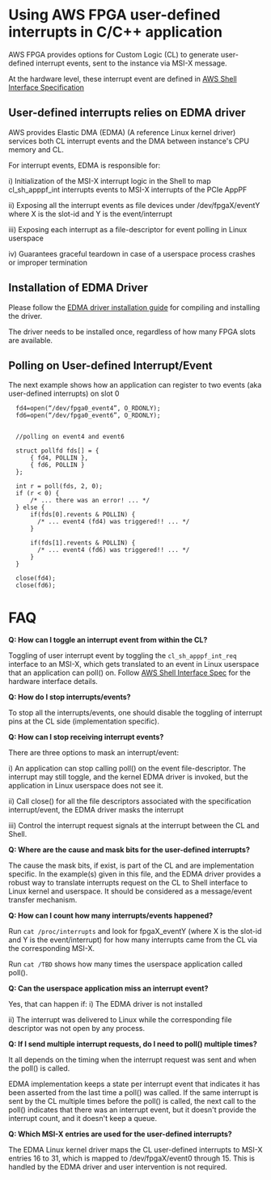 # Using AWS FPGA user-defined interrupts in C/C++ application

AWS FPGA provides options for Custom Logic (CL) to generate user-defined interrupt events, sent to the instance via MSI-X message.

At the hardware level, these interrupt event are defined in [AWS Shell Interface Specification](../../../hdk/docs/AWS_Shell_Interface_Specification.md)



## User-defined interrupts relies on EDMA driver

AWS provides Elastic DMA (EDMA) (A reference Linux kernel driver) services both CL interrupt events and the DMA between instance's CPU memory and CL. 

For interrupt events, EDMA is responsible for:

i) Initialization of the MSI-X interrupt logic in the Shell to map cl_sh_apppf_int interrupts events to MSI-X interrupts of the PCIe AppPF

ii) Exposing all the interrupt events as file devices under /dev/fpgaX/eventY where X is the slot-id and Y is the event/interrupt


iii) Exposing each interrupt as a file-descriptor for event polling in Linux userspace

iv) Guarantees graceful teardown in case of a userspace process crashes or improper termination


## Installation of EDMA Driver

Please follow the [EDMA driver installation guide](./edma_install.md) for compiling and installing the driver.

The driver needs to be installed once, regardless of how many FPGA slots are available.



## Polling on User-defined Interrupt/Event

The next example shows how an application can register to two events (aka user-defined interrupts) on slot 0

```
  fd4=open(“/dev/fpga0_event4”, O_RDONLY);
  fd6=open(“/dev/fpga0_event6”, O_RDONLY);


  //polling on event4 and event6

  struct pollfd fds[] = {
      { fd4, POLLIN },
      { fd6, POLLIN }
  };

  int r = poll(fds, 2, 0);
  if (r < 0) {
      /* ... there was an error! ... */
  } else {
      if(fds[0].revents & POLLIN) {
        /* ... event4 (fd4) was triggered!! ... */
      }
  
      if(fds[1].revents & POLLIN) {
        /* ... event4 (fd6) was triggered!! ... */
      }
  }

  close(fd4);
  close(fd6);
```


# FAQ


**Q: How can I toggle an interrupt event from within the CL?**

Toggling of user interrupt event by toggling the `cl_sh_apppf_int_req` interface to an MSI-X, which gets translated to an event in Linux userspace that an application can poll() on. Follow [AWS Shell Interface Spec](../../../hdk/docs/AWS_Shell_Interface_Specification.md) for the hardware interface details.


**Q: How do I stop interrupts/events?**


To stop all the interrupts/events, one should disable the toggling of interrupt pins at the CL side (implementation specific).



**Q: How can I stop receiving interrupt events?**

There are three options to mask an interrupt/event:

i) An application can stop calling poll() on the event file-descriptor. The interrupt may still toggle, and the kernel EDMA driver is invoked, but the application in Linux userspace does not see it.



ii) Call close() for all the file descriptors associated with the specification interrupt/event, the EDMA driver masks the interrupt

iii) Control the interrupt request signals at the interrupt between the CL and Shell.



**Q: Where are the cause and mask bits for the user-defined interrupts?**

The cause the mask bits, if exist, is part of the CL and are implementation specific. In the example(s) given in this file, and the EDMA driver provides a robust way to translate interrupts request on the CL to Shell interface to Linux kernel and userspace. It should be considered as a message/event transfer mechanism.



**Q: How can I count how many interrupts/events happened?**

  Run `cat /proc/interrupts` and look for fpgaX_eventY (where X is the slot-id and Y is the event/interrupt) for how many interrupts came from the CL via the corresponding MSI-X.
  
  Run `cat /TBD` shows how many times the userspace application called poll().



**Q: Can the userspace application miss an interrupt event?**


Yes, that can happen if: 
i) The EDMA driver is not installed

ii) The interrupt was delivered to Linux while the corresponding file descriptor was not open by any process.




**Q: If I send multiple interrupt requests, do I need to poll() multiple times?**

It all depends on the timing when the interrupt request was sent and when the poll() is called.

EDMA implementation keeps a state per interrupt event that indicates it has been asserted from the last time a poll() was called.  If the same interrupt is sent by the CL multiple times before the poll() is called, the next call to the poll() indicates that there was an interrupt event, but it doesn't provide the interrupt count, and it doesn't keep a queue.




**Q: Which MSI-X entries are used for the user-defined interrupts?**

The EDMA Linux kernel driver maps the CL user-defined interrupts to MSI-X entries 16 to 31, which is mapped to /dev/fpgaX/event0 through 15.  This is handled by the EDMA driver and user intervention is not required.
